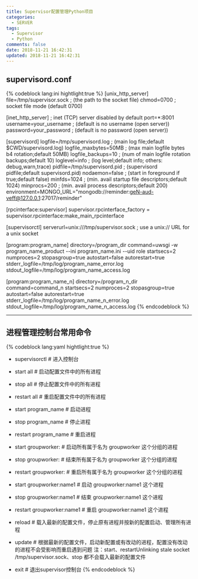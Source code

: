 ```yaml
---
title: Supervisor配置管理Python项目
categories:
  - SERVER
tags:
  - Supervisor
  - Python
comments: false
date: 2018-11-21 16:42:31
updated: 2018-11-21 16:42:31
---
```

<div hidden="true">Supervisor配置uwsgi基础示例，附加进程管理控制台常用命令</div>
<!-- more -->

## supervisord.conf
{% codeblock lang:ini hightlight:true %}
[unix_http_server]
file=/tmp/supervisor.sock   ; (the path to the socket file)
chmod=0700                 ; socket file mode (default 0700)

[inet_http_server]         ; inet (TCP) server disabled by default
port=*:8001
username=your_username              ; (default is no username (open server))
password=your_password              ; (default is no password (open server))

[supervisord]
logfile=/tmp/supervisord.log ; (main log file;default $CWD/supervisord.log)
logfile_maxbytes=50MB        ; (max main logfile bytes b4 rotation;default 50MB)
logfile_backups=10           ; (num of main logfile rotation backups;default 10)
loglevel=info                ; (log level;default info; others: debug,warn,trace)
pidfile=/tmp/supervisord.pid ; (supervisord pidfile;default supervisord.pid)
nodaemon=false               ; (start in foreground if true;default false)
minfds=1024                  ; (min. avail startup file descriptors;default 1024)
minprocs=200                 ; (min. avail process descriptors;default 200)
environment=MONGO_URL="mongodb://reminder:geN-aud-veff@127.0.0.1:27017/reminder"

[rpcinterface:supervisor]
supervisor.rpcinterface_factory = supervisor.rpcinterface:make_main_rpcinterface

[supervisorctl]
serverurl=unix:///tmp/supervisor.sock ; use a unix:// URL  for a unix socket

[program:program_name]
directory=/program_dir
command=uwsgi -w program_name_product --ini program_name.ini --uid role
startsecs=2
numproces=2
stopasgroup=true
autostart=false
autorestart=true
stderr_logfile=/tmp/log/program_name_error.log
stdout_logfile=/tmp/log/program_name_access.log

[program:program_name_n]
directory=/program_n_dir
command=command_n
startsecs=2
numproces=2
stopasgroup=true
autostart=false
autorestart=true
stderr_logfile=/tmp/log/program_name_n_error.log
stdout_logfile=/tmp/log/program_name_n_access.log
{% endcodeblock %}
<hr>



## 进程管理控制台常用命令
{% codeblock lang:yaml hightlight:true %}
- supervisorctl # 进入控制台

- start all   # 启动配置文件中的所有进程
- stop all    # 停止配置文件中的所有进程
- restart all # 重启配置文件中的所有进程

- start program_name   # 启动进程
- stop program_name    # 停止进程
- restart program_name # 重启进程

- start groupworker:   # 启动所有属于名为 groupworker 这个分组的进程
- stop groupworker:    # 结束所有属于名为 groupworker 这个分组的进程
- restart groupworker: # 重启所有属于名为 groupworker 这个分组的进程

- start groupworker:name1   # 启动 groupworker:name1 这个进程
- stop groupworker:name1    # 结束 groupworker:name1 这个进程 
- restart groupworker:name1 # 重启 groupworker:name1 这个进程

- reload # 载入最新的配置文件，停止原有进程并按新的配置启动、管理所有进程

- update # 根据最新的配置文件，启动新配置或有改动的进程，配置没有改动的进程不会受影响而重启遇到问题
注：start、restartUnlinking stale socket /tmp/supervisor.sock、stop 都不会载入最新的配置文件

- exit # 退出supervisor控制台
{% endcodeblock %}